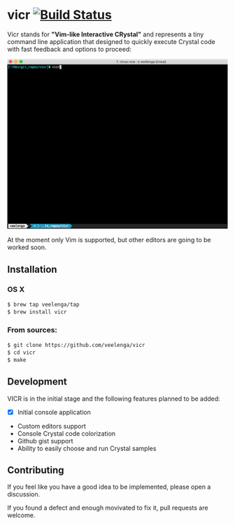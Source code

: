 # vicr [![Build Status](https://travis-ci.org/veelenga/vicr.svg?branch=master)](https://travis-ci.org/veelenga/vicr)

Vicr stands for **"Vim-like Interactive CRystal"** and represents a tiny command line application
that designed to quickly execute Crystal code with fast feedback and options to proceed:

![](screen/vicr.gif)

At the moment only Vim is supported, but other editors are going to be worked soon.

## Installation

### OS X

```sh
$ brew tap veelenga/tap
$ brew install vicr
```

### From sources:

```sh
$ git clone https://github.com/veelenga/vicr
$ cd vicr
$ make
```

## Development

VICR is in the initial stage and the following features planned to be added:

- [X] Initial console application
- Custom editors support
- Console Crystal code colorization
- Github gist support
- Ability to easily choose and run Crystal samples

## Contributing

If you feel like you have a good idea to be implemented, please open a discussion.

If you found a defect and enough movivated to fix it, pull requests are welcome.
